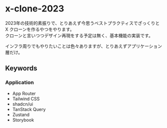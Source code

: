 # x-clone-2023

2023年の技術的素振りで、とりあえず今思うベストプラクティスでざっくりと X クローンを作るやつをやります。  
クローンと言いつつデザイン再現をする予定は無く、基本機能の実装です。

インフラ周りでもやりたいことは色々ありますが、とりあえずアプリケーション層だけ。

## Keywords

### Application

- App Router
- Tailwind CSS
- shadcn/ui
- TanStack Query
- Zustand
- Storybook

